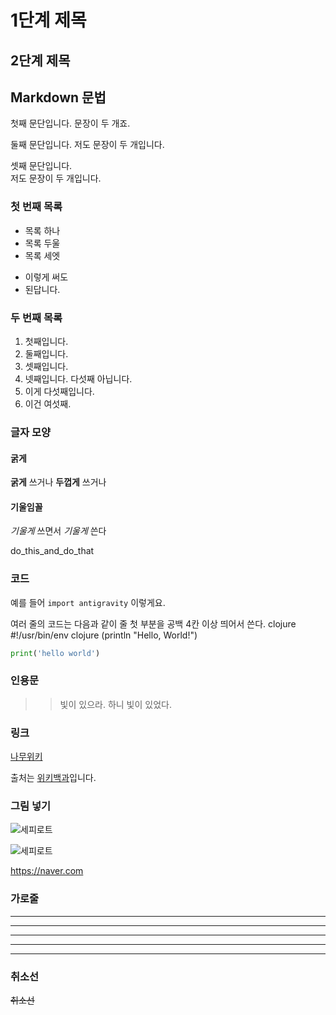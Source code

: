 # 1단계 제목
## 2단계 제목
## Markdown 문법

첫째 문단입니다. 문장이 두 개죠.

둘째 문단입니다. 저도
문장이 두 개입니다.

셋째 문단입니다.\
저도
문장이 두 개입니다.

### 첫 번째 목록
* 목록 하나
* 목록 두울
* 목록 세엣
- 이렇게 써도
- 된답니다.

### 두 번째 목록
1. 첫째입니다.
2. 둘째입니다.
3. 셋째입니다.
5. 넷째입니다. 다섯째 아닙니다.
6. 이게 다섯째입니다.
4. 이건 여섯째.

### 글자 모양
#### 굵게
**굵게** 쓰거나 __두껍게__ 쓰거나
#### 기울임꼴
*기울게* 쓰면서 _기울게_ 쓴다

do_this_and_do_that

### 코드
예를 들어 `import antigravity` 이렇게요.

여러 줄의 코드는 다음과 같이 줄 첫 부분을 공백 4칸 이상 띄어서 쓴다.
clojure
    #!/usr/bin/env clojure
    (println "Hello, World!")

```Python
print('hello world')
```

### 인용문
>> 빛이 있으라.
> 하니 빛이 있었다.

### 링크
[나무위키](https://namu.wiki/w/나무위키:대문)

출처는 [위키백과][wiki]입니다.

[wiki]: http://en.wikipedia.org/wiki/Markdown#Syntax_examples "위키백과 Markdown 항목"

### 그림 넣기
![세피로트](https://cdn.namu.wiki/r/http%3A%2F%2Fi.imgur.com%2F2megHz2.png "툴팁 메시지. 이 부분은 생략해도 됩니다.")

![세피로트][SD]

[SD]: https://cdn.namu.wiki/r/http%3A%2F%2Fi.imgur.com%2F2megHz2.png "툴팁 메시지. 이 부분은 생략해도 됩니다."

https://naver.com


### 가로줄
* * *
***
*****
- - -
------------

### 취소선
~~취소선~~

